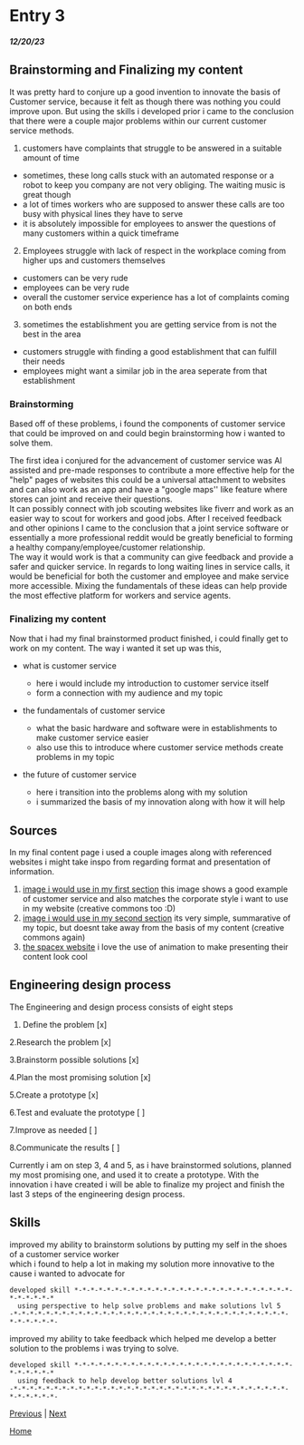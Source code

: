 # Entry 3
##### 12/20/23 

## Brainstorming and Finalizing my content 

It was pretty hard to conjure up a good invention to innovate the basis of Customer service, because it felt as though there was nothing you could improve upon. But using the skills i developed prior i came to the conclusion that there were a couple major problems within our current customer service methods. 

1. customers have complaints that struggle to be answered in a suitable amount of time
- sometimes, these long calls stuck with an automated response or a robot to keep you company are not very obliging. The waiting music is great though
- a lot of times workers who are supposed to answer these calls are too busy with physical lines they have to serve
- it is absolutely impossible for employees to answer the questions of many customers within a quick timeframe

2. Employees struggle with lack of respect in the workplace coming from higher ups and customers themselves
- customers can be very rude
- employees can be very rude
- overall the customer service experience has a lot of complaints coming on both ends

3. sometimes the establishment you are getting service from is not the best in the area
- customers struggle with finding a good establishment that can fulfill their needs
- employees might want a similar job in the area seperate from that establishment

### Brainstorming 

Based off of these problems, i found the components of customer service that could be improved on and could begin brainstorming how i wanted to solve them. 

The first idea i conjured for the advancement of customer service was AI assisted and pre-made responses to contribute a more effective help for the "help" pages of websites this could  be a universal attachment to websites and can also work as an app and have a "google maps'' like feature where stores can joint and receive their questions.  
It can possibly connect with job scouting websites like fiverr and work as an easier way to scout for workers and good jobs. After I received feedback and other opinions I came to the conclusion that a joint service software or essentially a more professional reddit would be greatly beneficial to forming a healthy company/employee/customer relationship.   
The way it would work is that a community can give feedback and provide a safer and quicker service. In regards to long waiting lines in service calls, it would be beneficial for both the customer and employee and make service more accessible. Mixing the fundamentals of these ideas can help provide the most effective platform for workers and service agents. 

### Finalizing my content 

Now that i had my final brainstormed product finished, i could finally get to work on my content. The way i wanted it set up was this, 

- what is customer service
  - here i would include my introduction to customer service itself
  - form a connection with my audience and my topic
 
- the fundamentals of customer service
  - what the basic hardware and software were in establishments to make customer service easier
  - also use this to introduce where customer service methods create problems in my topic
 
- the future of customer service
  - here i transition into the problems along with my solution
  - i summarized the basis of my innovation along with how it will help

 ## Sources 

 In my final content page i used a couple images along with referenced websites i might take inspo from regarding format and presentation of information. 

1. [image i would use in my first section](https://www.google.com/imgres?imgurl=https%3A%2F%2Fblog.glia.com%2Fwp-content%2Fuploads%2F2018%2F10%2FBlog-TheScienceArtofCustomerService.png&tbnid=CpTw26du2qCGgM&vet=12ahUKEwjC4Z6B0pGDAxW6GGIAHRaACzcQMygCegQIARBS..i&imgrefurl=https%3A%2F%2Fblog.glia.com%2Fthe-art-of-customer-service%2F&docid=SUTR6L3mkyq3YM&w=850&h=513&q=customer%20service%20images%20corporate%20art&safe=active&ved=2ahUKEwjC4Z6B0pGDAxW6GGIAHRaACzcQMygCegQIARBS) this image shows a good example of customer service and also matches the corporate style i want to use in my website (creative commons too :D)
2. [image i would use in my second section](https://www.google.com/url?sa=i&url=https%3A%2F%2Fpxhere.com%2Fen%2Fphoto%2F1452813&psig=AOvVaw2mTz-fUmiZw2c6YOQXWXFO&ust=1702736645364000&source=images&cd=vfe&opi=89978449&ved=0CBAQjRxqFwoTCPikwsLSkYMDFQAAAAAdAAAAABAQ) its very simple, summarative of my topic, but doesnt take away from the basis of my content (creative commons again) 
3. [the spacex website](https://www.spacex.com/) i love the use of animation to make presenting their content look cool

## Engineering design process 

The Engineering and design process consists of eight steps 

1. Define the problem [x]
   
2.Research the problem [x]

3.Brainstorm possible solutions [x]

4.Plan the most promising solution [x]

5.Create a prototype [x]

6.Test and evaluate the prototype [ ] 

7.Improve as needed [ ]

8.Communicate the results [ ]

Currently i am on step 3, 4 and 5, as i have brainstormed solutions, planned my most promising one, and used it to create a prototype. With the innovation i have created i will be able to finalize my project and finish the last 3 steps of the engineering design process. 

## Skills 

 improved my ability to brainstorm solutions by putting my self in the shoes of a customer service worker  
which i found to help a lot in making my solution more innovative to the cause i wanted to advocate for 
```
developed skill *-*-*-*-*-*-*-*-*-*-*-*-*-*-*-*-*-*-*-*-*-*-*-*-*-*-*-*-*-*-*-*-*
  using perspective to help solve problems and make solutions lvl 5
-*-*-*-*-*-*-*-*-*-*-*-*-*-*-*-*-*-*-*-*-*-*-*-*-*-*-*-*-*-*-*-*-*-*-*-*-*-*-*-*-
```
improved my ability to take feedback which helped me develop a better solution to the problems i was trying to solve. 
```
developed skill *-*-*-*-*-*-*-*-*-*-*-*-*-*-*-*-*-*-*-*-*-*-*-*-*-*-*-*-*-*-*-*-*
  using feedback to help develop better solutions lvl 4
-*-*-*-*-*-*-*-*-*-*-*-*-*-*-*-*-*-*-*-*-*-*-*-*-*-*-*-*-*-*-*-*-*-*-*-*-*-*-*-*-
```


[Previous](entry02.md) | [Next](entry04.md)

[Home](../README.md)
